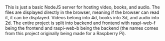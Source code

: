 This is just a basic NodeJS server for hosting video, books, and audio.
The files are displayed directly in the browser, meaning if the browser can read it, it can be displayed.
Videos belong into 4d, books into 3d, and audio into 2d.
The entire project is split into backend and frontend with raspi-web-f being the frontend and raspi-web-b being the backend (the names comes from this project originally being made for a Raspberry Pi).
